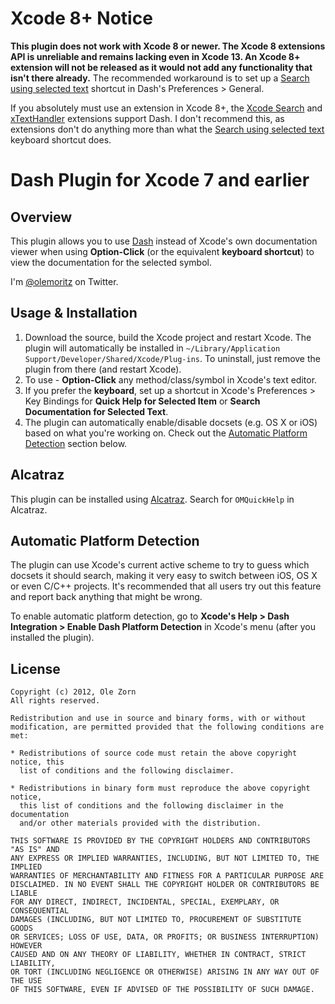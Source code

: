 # Xcode 8+ Notice

**This plugin does not work with Xcode 8 or newer. The Xcode 8 extensions API is unreliable and remains lacking even in Xcode 13. An Xcode 8+ extension will not be released as it would not add any functionality that isn't there already.** The recommended workaround is to set up a [Search using selected text](https://kapeli.com/dash_guide#globalSearchShortcut) shortcut in Dash's Preferences > General.

If you absolutely must use an extension in Xcode 8+, the [Xcode Search](https://github.com/skyline75489/Xcode-Search#readme) and [xTextHandler](https://github.com/cyanzhong/xTextHandler#readme) extensions support Dash. I don't recommend this, as extensions don't do anything more than what the [Search using selected text](https://kapeli.com/dash_guide#globalSearchShortcut) keyboard shortcut does.

# Dash Plugin for Xcode 7 and earlier

## Overview

This plugin allows you to use [Dash](http://kapeli.com/dash/) instead of Xcode's own documentation viewer when using **Option-Click** (or the equivalent **keyboard shortcut**) to view the documentation for the selected symbol. 

I'm [@olemoritz](http://twitter.com/olemoritz) on Twitter.

## Usage & Installation

1. Download the source, build the Xcode project and restart Xcode. The plugin will automatically be installed in `~/Library/Application Support/Developer/Shared/Xcode/Plug-ins`. To uninstall, just remove the plugin from there (and restart Xcode).
2. To use - **Option-Click** any method/class/symbol in Xcode's text editor. 
3. If you prefer the **keyboard**, set up a shortcut in Xcode's Preferences > Key Bindings for **Quick Help for Selected Item** or **Search Documentation for Selected Text**.
4. The plugin can automatically enable/disable docsets (e.g. OS X or iOS) based on what you're working on. Check out the [Automatic Platform Detection](#automatic-platform-detection) section below.

## Alcatraz

This plugin can be installed using [Alcatraz](http://alcatraz.io/). Search for `OMQuickHelp` in Alcatraz.

## Automatic Platform Detection

The plugin can use Xcode's current active scheme to try to guess which docsets it should search, making it very easy to switch between iOS, OS X or even C/C++ projects. It's recommended that all users try out this feature and report back anything that might be wrong.

To enable automatic platform detection, go to **Xcode's Help > Dash Integration > Enable Dash Platform Detection** in Xcode's menu (after you installed the plugin).

## License

    Copyright (c) 2012, Ole Zorn
    All rights reserved.

    Redistribution and use in source and binary forms, with or without
    modification, are permitted provided that the following conditions are met:

    * Redistributions of source code must retain the above copyright notice, this
      list of conditions and the following disclaimer.

    * Redistributions in binary form must reproduce the above copyright notice,
      this list of conditions and the following disclaimer in the documentation
      and/or other materials provided with the distribution.

    THIS SOFTWARE IS PROVIDED BY THE COPYRIGHT HOLDERS AND CONTRIBUTORS "AS IS" AND
    ANY EXPRESS OR IMPLIED WARRANTIES, INCLUDING, BUT NOT LIMITED TO, THE IMPLIED
    WARRANTIES OF MERCHANTABILITY AND FITNESS FOR A PARTICULAR PURPOSE ARE
    DISCLAIMED. IN NO EVENT SHALL THE COPYRIGHT HOLDER OR CONTRIBUTORS BE LIABLE
    FOR ANY DIRECT, INDIRECT, INCIDENTAL, SPECIAL, EXEMPLARY, OR CONSEQUENTIAL
    DAMAGES (INCLUDING, BUT NOT LIMITED TO, PROCUREMENT OF SUBSTITUTE GOODS
    OR SERVICES; LOSS OF USE, DATA, OR PROFITS; OR BUSINESS INTERRUPTION) HOWEVER
    CAUSED AND ON ANY THEORY OF LIABILITY, WHETHER IN CONTRACT, STRICT LIABILITY,
    OR TORT (INCLUDING NEGLIGENCE OR OTHERWISE) ARISING IN ANY WAY OUT OF THE USE
    OF THIS SOFTWARE, EVEN IF ADVISED OF THE POSSIBILITY OF SUCH DAMAGE.
